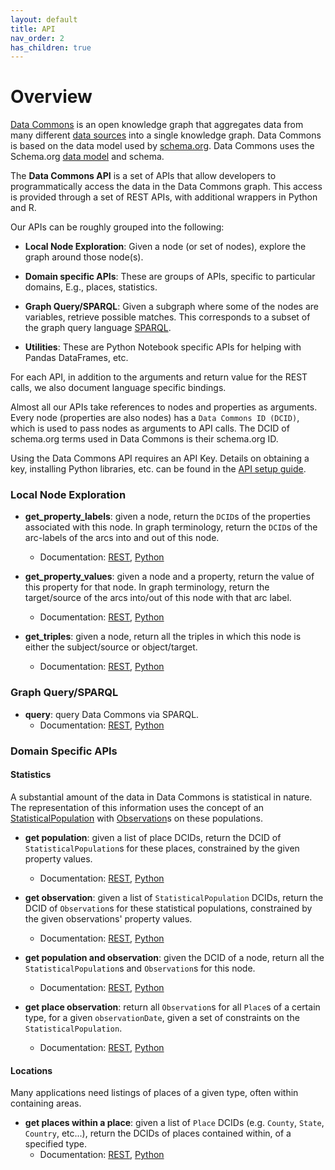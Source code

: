 ```yaml
---
layout: default
title: API
nav_order: 2
has_children: true
---
```

# Overview

[Data Commons](https://datacommons.org) is an open knowledge graph that
aggregates data from many different [data sources](https://datacommons.org/datasets)
into a single knowledge graph. Data Commons is based on the data model <link> used by [schema.org](https://schema.org).
Data Commons uses the Schema.org [data model](https://schema.org/docs/datamodel.html) and schema.

The **Data Commons API** is a set of APIs that allow developers to
programmatically access the data in the Data Commons graph. This access is
provided through a set of REST APIs, with additional wrappers in Python and R.

Our APIs can be roughly grouped into the following:

-   **Local Node Exploration**: Given a node (or set of nodes), explore the
    graph around those node(s).

-   **Domain specific APIs**: These are groups of APIs, specific to particular
    domains, E.g., places, statistics.

-   **Graph Query/SPARQL**: Given a subgraph where some of the nodes are
    variables, retrieve possible matches. This corresponds to a subset of the
    graph query language [SPARQL](https://www.w3.org/TR/rdf-sparql-query/).

-   **Utilities**: These are Python Notebook specific APIs for helping with
    Pandas DataFrames, etc.

For each API, in addition to the arguments and return value for the REST calls,
we also document language specific bindings.

Almost all our APIs take references to nodes and properties as arguments. Every
node (properties are also nodes) has a `Data Commons ID (DCID)`, which is used
to pass nodes as arguments to API calls. The DCID of schema.org terms used in
Data Commons is their schema.org ID.


Using the Data Commons API requires an API Key. Details on obtaining a key,
installing Python libraries, etc. can be found in the
[API setup guide](/api/setup.html).

### Local Node Exploration

-   **get_property_labels**: given a node, return the `DCID`s of the properties
    associated with this node. In graph terminology, return the `DCID`s of the
    arc-labels of the arcs into and out of this node.
    -   Documentation: [REST](/api/rest/property_label.html),
    [Python](/api/python/property_label.html)

-   **get_property_values**: given a node and a property, return the value of
    this property for that node. In graph terminology, return the target/source
    of the arcs into/out of this node with that arc label.
    -   Documentation: [REST](/api/rest/property_value.html),
    [Python](/api/python/property_value.html)

-   **get_triples**: given a node, return all the triples in which this node is
    either the subject/source or object/target.
    -   Documentation: [REST](/api/rest/triple.html),
    [Python](/api/python/triple.html)

### Graph Query/SPARQL

-   **query**: query Data Commons via SPARQL.
    -   Documentation: [REST](/api/rest/query.html),
    [Python](/api/python/query.html)

### Domain Specific APIs

#### Statistics

A substantial amount of the data in Data Commons is statistical in nature. The
representation of this information uses the concept of an
[StatisticalPopulation](https://browser.datacommons.org/kg?dcid=StatisticalPopulation)
with [Observation](https://browser.datacommons.org/kg?dcid=Observation)s on
these populations.

-   **get population**: given a list of place DCIDs, return the DCID of
    `StatisticalPopulation`s for these places, constrained by the given property
    values.
    -   Documentation: [REST](/api/rest/population.html),
    [Python](/api/python/population.html)

-   **get observation**: given a list of `StatisticalPopulation` DCIDs, return
    the DCID of `Observation`s for these statistical populations, constrained by
    the given observations' property values.
    -   Documentation: [REST](/api/rest/observation.html),
    [Python](/api/python/observation.html)

-   **get population and observation**: given the DCID of a node, return all the
    `StatisticalPopulation`s and `Observation`s for this node.
    -   Documentation: [REST](/api/rest/pop_obs.html),
    [Python](/api/python/pop_obs.html)

-   **get place observation**: return all `Observation`s for all `Place`s of a
    certain type, for a given `observationDate`, given a set of constraints on
    the `StatisticalPopulation`.
    -   Documentation: [REST](/api/rest/place_obs.html),
    [Python](/api/python/place_obs.html)

#### Locations

Many applications need listings of places of a given type, often within
containing areas.

-   **get places within a place**: given a list of `Place` DCIDs (e.g. `County`,
    `State`, `Country`, etc...), return the DCIDs of places contained within, of
    a specified type.
    -   Documentation: [REST](/api/rest/place_in.html),
    [Python](/api/python/place_in.html)

